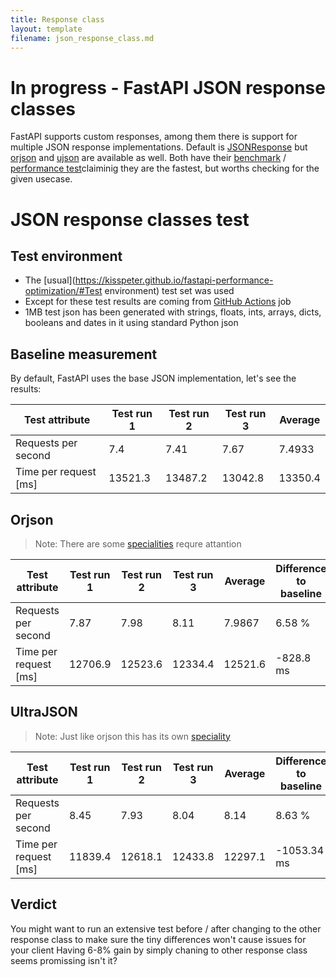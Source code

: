 ```yaml
---
title: Response class
layout: template
filename: json_response_class.md
--- 
```


# In progress - FastAPI JSON response classes

FastAPI supports custom responses, among them there is support for multiple JSON response implementations. Default is  [JSONResponse](https://fastapi.tiangolo.com/advanced/custom-response/#jsonresponse) but [orjson](https://github.com/ijl/orjson) and [ujson](https://github.com/ultrajson/ultrajson) are available as well.
Both have their [benchmark](https://github.com/ultrajson/ultrajson#benchmarks) / [performance test](https://github.com/ijl/orjson#performance)claiminig they are the fastest, but worths checking for the given usecase.

# JSON response classes test

## Test environment
* The [usual](https://kisspeter.github.io/fastapi-performance-optimization/#Test environment) test set was used
* Except for these test results are coming from [GitHub Actions](https://github.com/KissPeter/fastapi-performance-optimization/actions/workflows/performance_tuning_measurements.yml) job
* 1MB test json has been generated with strings, floats, ints, arrays, dicts, booleans and dates in it using standard Python json


## Baseline measurement
By default, FastAPI uses the base JSON implementation, let's see the results:

| **Test attribute**    |   **Test run 1** |   **Test run 2** |   **Test run 3** |   **Average** |
|-----------------------|------------------|------------------|------------------|---------------|
| Requests per second   |              7.4 |             7.41 |             7.67 |        7.4933 |
| Time per request [ms] |          13521.3 |         13487.2  |         13042.8  |    13350.4    |


## Orjson 
>Note: There are some [specialities](https://github.com/ijl/orjson#str) requre attantion

| **Test attribute**    |   **Test run 1** |   **Test run 2** |   **Test run 3** |   **Average** | Difference to baseline   |
|-----------------------|------------------|------------------|------------------|---------------|--------------------------|
| Requests per second   |             7.87 |             7.98 |             8.11 |        7.9867 | 6.58 %                   |
| Time per request [ms] |         12706.9  |         12523.6  |         12334.4  |    12521.6    | -828.8 ms                 |
> 
## UltraJSON 
>Note: Just like orjson this has its own [speciality](https://github.com/ultrajson/ultrajson#using-an-external-or-system-copy-of-the-double-conversion-library)

| **Test attribute**    |   **Test run 1** |   **Test run 2** |   **Test run 3** |   **Average** | Difference to baseline   |
|-----------------------|------------------|------------------|------------------|---------------|--------------------------|
| Requests per second   |             8.45 |             7.93 |             8.04 |          8.14 | 8.63 %                   |
| Time per request [ms] |         11839.4  |         12618.1  |         12433.8  |      12297.1  | -1053.34 ms               |
> 
## Verdict
You might want to run an extensive test before / after changing to the other response class to make sure the tiny differences won't cause issues for your client
Having 6-8% gain by simply chaning to other response class seems promissing isn't it? 